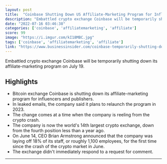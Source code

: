 ```yaml
---
layout: post
title:  "Coinbase Shutting Down US Affiliate-Marketing Program for Influencers"
description: "Embattled crypto exchange Coinbase will be temporarily shutting down its affiliate-marketing program on July 19."
date: "2022-07-16 03:46:38"
categories: ['coinbase', 'affiliatemarketing', 'affiliate']
score: 99
image: "https://i.imgur.com/kI18MBC.jpg"
tags: ['coinbase', 'affiliatemarketing', 'affiliate']
link: "https://www.businessinsider.com/coinbase-temporarily-shutting-down-us-affiliate-marketing-program-for-influencers-2022-7"
---
```


Embattled crypto exchange Coinbase will be temporarily shutting down its affiliate-marketing program on July 19.

## Highlights

- Bitcoin exchange Coinbase is shutting down its affiliate-marketing program for influencers and publishers.
- In leaked emails, the company said it plans to relaunch the program in 2023.
- The change comes at a time when the company is reeling from the crypto crash.
- The company is now the world's 14th largest crypto exchange, down from the fourth position less than a year ago.
- On June 14, CEO Brian Armstrong announced that the company was laying off 18% of its staff, or roughly 1,100 employees, for the first time since the crash of the crypto market in June.
- The exchange didn't immediately respond to a request for comment.

---
